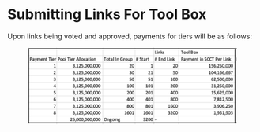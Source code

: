 # Submitting Links For Tool Box

Upon links being voted and approved, payments for tiers will be as follows:

<figure><img src="../../.gitbook/assets/Toolboxpayments Tier.png" alt=""><figcaption></figcaption></figure>
